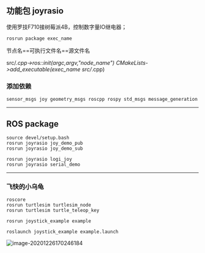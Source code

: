 ## 功能包 joyrasio

使用罗技F710接树莓派4B，控制数字量IO继电器；

```
rosrun package exec_name
```

节点名==可执行文件名\==源文件名

src/*.cpp->ros::init(argc,argv,"node_name") 
CMakeLists->add_executable(exec_name src/*.cpp) 

### 添加依赖

```
sensor_msgs joy geometry_msgs roscpp rospy std_msgs message_generation
```



---

## ROS package

```
source devel/setup.bash
rosrun joyrasio joy_demo_pub
rosrun joyrasio joy_demo_sub

rosrun joyrasio logi_joy
rosrun joyrasio serial_demo
```







---

### 飞快的小乌龟

```
roscore
rosrun turtlesim turtlesim_node
rosrun turtlesim turtle_teleop_key

rosrun joystick_example example

roslaunch joystick_example example.launch

```

![image-20201226170246184](https://i.loli.net/2020/12/26/bvWDdjpSiaXeJf6.png)